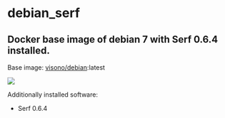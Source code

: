 # debian_serf
## Docker base image of debian 7 with Serf 0.6.4 installed. 

Base image: [visono/debian][1]:latest

[![](https://badge.imagelayers.io/visono/debian_serf:latest.svg)](https://imagelayers.io/?images=visono/debian_serf:latest 'Get your own badge on imagelayers.io')

Additionally installed software:

- Serf 0.6.4


  [1]: https://registry.hub.docker.com/u/visono/debian/
